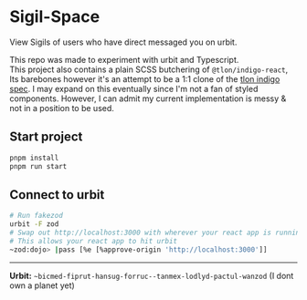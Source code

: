 # Sigil-Space
View Sigils of users who have direct messaged you on urbit.

This repo was made to experiment with urbit and Typescript.  
This project also contains a plain SCSS butchering of `@tlon/indigo-react`, Its barebones however it's an attempt to be a 1:1 clone of the [tlon indigo spec](https://www.figma.com/community/file/822953707012850361). I may expand on this eventually since I'm not a fan of styled components. However, I can admit my current implementation is messy & not in a position to be used.

## Start project
```bash
pnpm install
pnpm run start
```
## Connect to urbit 
```bash
# Run fakezod
urbit -F zod
# Swap out http://localhost:3000 with wherever your react app is running
# This allows your react app to hit urbit
~zod:dojo> |pass [%e [%approve-origin 'http://localhost:3000']]
```
---
**Urbit:** `~bicmed-fiprut-hansug-forruc--tanmex-lodlyd-pactul-wanzod` (I dont own a planet yet)

